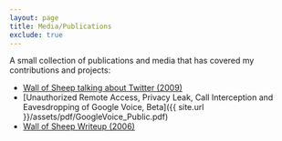 ```yaml
---
layout: page
title: Media/Publications
exclude: true
---
```

A small collection of publications and media that has covered my contributions and projects:

* [Wall of Sheep talking about Twitter (2009)](https://www.forbes.com/2009/08/02/twitter-simmons-defcon-technology-security-twitter.html)
* [Unauthorized Remote Access, Privacy Leak, Call Interception and Eavesdropping of Google Voice, Beta]({{ site.url }}/assets/pdf/GoogleVoice_Public.pdf)
* [Wall of Sheep Writeup (2006)](https://www.zdnet.com/article/wall-of-sheep-at-defcon-illustrates-what-not-to-do/)

